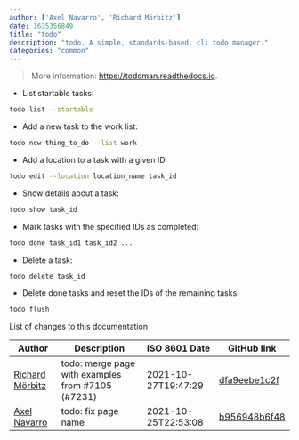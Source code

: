 ```yaml
---
author: ['Axel Navarro', 'Richard Mörbitz']
date: 1635356849
title: "todo"
description: "todo, A simple, standards-based, cli todo manager."
categories: "common"
---
```

> More information: <https://todoman.readthedocs.io>.

- List startable tasks:

```bash
todo list --startable
```

- Add a new task to the work list:

```bash
todo new thing_to_do --list work
```

- Add a location to a task with a given ID:

```bash
todo edit --location location_name task_id
```

- Show details about a task:

```bash
todo show task_id
```

- Mark tasks with the specified IDs as completed:

```bash
todo done task_id1 task_id2 ...
```

- Delete a task:

```bash
todo delete task_id
```

- Delete done tasks and reset the IDs of the remaining tasks:

```bash
todo flush
```
List of changes to this documentation


Author | Description | ISO 8601 Date | GitHub link
------|-----|-----|-----
[Richard Mörbitz](mailto:richard.moerbitz@tu-dresden.de) | todo: merge page with examples from #7105 (#7231) | 2021-10-27T19:47:29 | [dfa9eebe1c2f](https://github.com/tldr-pages/tldr/commit/dfa9eebe1c2fef1c7fca480d8e44fa1f430db66c)
[Axel Navarro](mailto:navarroaxel@gmail.com) | todo: fix page name | 2021-10-25T22:53:08 | [b956948b6f48](https://github.com/tldr-pages/tldr/commit/b956948b6f482f9fb99e4e44da695d4baea8f31c)

